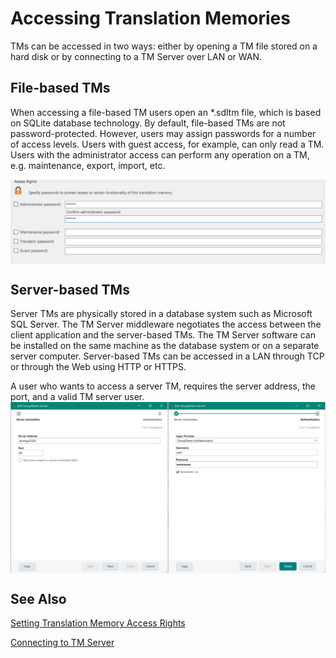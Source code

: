 Accessing Translation Memories
=====
TMs can be accessed in two ways: either by opening a TM file stored on a hard disk or by connecting to a TM Server over LAN or WAN.

File-based TMs
----
When accessing a file-based TM users open an *.sdltm file, which is based on SQLite database technology. By default, file-based TMs are not password-protected. However, users may assign passwords for a number of access levels. Users with guest access, for example, can only read a TM. Users with the administrator access can perform any operation on a TM, e.g. maintenance, export, import, etc.

<img style="display:block; " src="images/Tm-Passwords.jpg"/>

Server-based TMs
----
Server TMs are physically stored in a database system such as Microsoft SQL Server. 
The TM Server middleware negotiates the access between the client application and the server-based TMs. The TM Server software can be installed on the same machine as the database system or on a separate server computer. Server-based TMs can be accessed in a LAN through TCP or through the Web using HTTP or HTTPS.

A user who wants to access a server TM, requires the server address, the port, and a valid TM server user.
<img style="display:block; " src="images/Tm-ServerLogin.jpg"/>

See Also
-----
[Setting Translation Memory Access Rights](setting_translation_memory_access_rights.md)

[Connecting to TM Server](connecting_to_tm_server.md)
